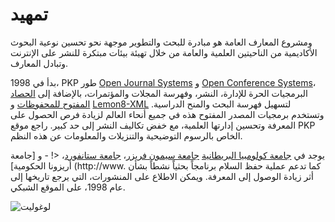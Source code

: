 # تمهيد

ومشروع المعارف العامة هو مبادرة للبحث والتطوير موجهة نحو تحسين نوعية البحوث الأكاديمية من الناحيتين العلمية والعامة من خلال تهيئة بيئات مبتكرة للنشر على الإنترنت وتبادل المعارف.

بدأ في 1998، PKP طور [Open Journal Systems](http://pkp.sfu.ca/ojs) و [Open Conference Systems](http://pkp.sfu.ca/ocs)، البرمجيات الحرة للإدارة، النشر، وفهرسة المجلات والمؤتمرات، بالإضافة إلى [الحصاد المفتوح للمحفوظات](http://pkp.sfu.ca/harvester) و [Lemon8-XML](http://pkp.sfu.ca/lemon8) لتسهيل فهرسة البحث والمنح الدراسية. وتستخدم برمجيات المصدر المفتوح هذه في جميع أنحاء العالم لزيادة فرص الحصول على المعرفة وتحسين إدارتها العلمية، مع خفض تكاليف النشر إلى حد كبير. راجع موقع PKP الخاص بالرسوم التوضيحية والتنزيلات والمعلومات عن هذه النظم.

يوجد في [جامعة كولومبيا البريطانية](http://www.ubc.ca/) [جامعة سيمون فريزر](http://www.sfu.ca/)، [جامعة ستانفورد](http://ed.stanford.edu/suse/)، <! - و \[جامعة أريزونا الحكومية\] (http://www. كما تدعم عملية حفظ السلام برنامجاً بحثياً نشطاً بشأن أثر زيادة الوصول إلى المعرفة. ويمكن الاطلاع على المنشورات، التي يرجع تاريخها إلى عام 1998، على الموقع الشبكي.

![لوغوليت](https://pkp.sfu.ca/ojs/docs/technicalreference/common/logo_list.png)



